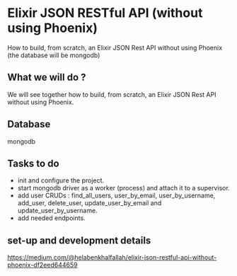 # Elixir JSON RESTful API (without using Phoenix)

How to build, from scratch, an Elixir JSON Rest API without using Phoenix (the database will be mongodb)

## What we will do ?
We will see together how to build, from scratch, an Elixir JSON Rest API without using Phoenix.

## Database
mongodb

## Tasks to do
- init and configure the project.
- start mongodb driver as a worker (process) and attach it to a supervisor.
- add user CRUDs : find_all_users, user_by_email, user_by_username, add_user, delete_user, update_user_by_email and update_user_by_username.
- add needed endpoints.

## set-up and development details

https://medium.com/@helabenkhalfallah/elixir-json-restful-api-without-phoenix-df2eed644659
